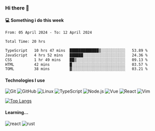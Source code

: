 ### Hi there 👋

#### 💻 Something i do this week

<!--START_SECTION:waka-->

```txt
From: 05 April 2024 - To: 12 April 2024

Total Time: 20 hrs

TypeScript   10 hrs 47 mins  █████████████▒░░░░░░░░░░░   53.89 %
JavaScript   4 hrs 52 mins   ██████░░░░░░░░░░░░░░░░░░░   24.36 %
CSS          1 hr 49 mins    ██▒░░░░░░░░░░░░░░░░░░░░░░   09.13 %
HTML         42 mins         █░░░░░░░░░░░░░░░░░░░░░░░░   03.57 %
TOML         38 mins         ▓░░░░░░░░░░░░░░░░░░░░░░░░   03.21 %
```

<!--END_SECTION:waka-->


#### Technologies I use
![Git](https://img.shields.io/badge/-Git-222222?style=flat&logo=git&logoColor=F05032)
![GitHub](https://img.shields.io/badge/-GitHub-181717?style=flat&logo=github)
![Linux](https://img.shields.io/badge/-Linux-222222?style=flat&logo=linux&logoColor=FCC624)
![TypeScript](https://img.shields.io/badge/-TypeScript-000000?style=flat&logo=typescript)
![Node.js](https://img.shields.io/badge/-Node.js-222222?style=flat&logo=node.js&logoColor=339933)
![Vue](https://img.shields.io/badge/-Vue-222222?style=flat&logo=Vue.js&logoColor=4FC08D)
![React](https://img.shields.io/badge/-React-222222?style=flat&logo=React&logoColor=blue)
![Vim](https://img.shields.io/badge/-Vim-222222?style=flat&logo=Vim&logoColor=green)

[![Top Langs](https://github-readme-stats.vercel.app/api/top-langs/?username=GodlessLiu&layout=compact)](https://github.com/anuraghazra/github-readme-stats)
#### Learning...
![react](https://img.shields.io/badge/react-18-blue.svg)
![rust](https://img.shields.io/badge/rust-yellow.svg)
